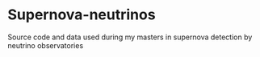 # Supernova-neutrinos
Source code and data used during my masters in supernova detection by neutrino observatories
